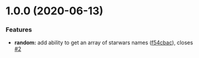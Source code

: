 # 1.0.0 (2020-06-13)


### Features

* **random:** add ability to get an array of starwars names ([f54cbac](https://github.com/rajshah-robosoft/starwars-names/commit/f54cbac07801fe4e15dc1f711903877749938cc7)), closes [#2](https://github.com/rajshah-robosoft/starwars-names/issues/2)
